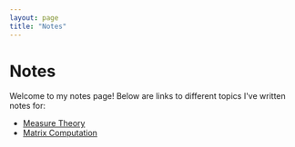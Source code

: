 ```yaml
---
layout: page
title: "Notes"
---
```


# Notes

Welcome to my notes page! Below are links to different topics I've written notes for:

- [Measure Theory](https://github.com/surajpowar/surajpowar.github.io/blob/master/Measure_Theory_Notes.pdf)
- [Matrix Computation](matrix_computation.md)

